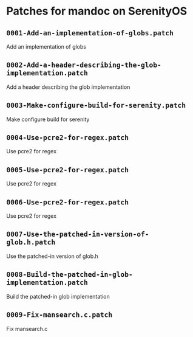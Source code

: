 # Patches for mandoc on SerenityOS

## `0001-Add-an-implementation-of-globs.patch`

Add an implementation of globs


## `0002-Add-a-header-describing-the-glob-implementation.patch`

Add a header describing the glob implementation


## `0003-Make-configure-build-for-serenity.patch`

Make configure build for serenity


## `0004-Use-pcre2-for-regex.patch`

Use pcre2 for regex


## `0005-Use-pcre2-for-regex.patch`

Use pcre2 for regex


## `0006-Use-pcre2-for-regex.patch`

Use pcre2 for regex


## `0007-Use-the-patched-in-version-of-glob.h.patch`

Use the patched-in version of glob.h


## `0008-Build-the-patched-in-glob-implementation.patch`

Build the patched-in glob implementation


## `0009-Fix-mansearch.c.patch`

Fix mansearch.c


